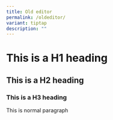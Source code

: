 ```yaml
---
title: Old editor
permalink: /oldeditor/
variant: tiptap
description: ""
---
```

# This is a H1 heading 
## This is a H2 heading 
### This is a H3 heading 

This is normal paragraph
